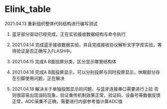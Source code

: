 # Elink_table  
2021.04.13  重新组织整体代码结构进行编写测试

1. 蓝牙部分驱动已经完成，正在实验接收数据结构与命令执行
2. 2021.04.14 完成蓝牙接收数据实验，并且完成接收协议解析文字字库实验，等待验证是否正确写入FLASH中。
3. 2021.04.15 完成A B面投屏分类，区分显示哪里结构体
4. 2021.04.18 完成A B面投屏显示，可以分别投屏与同时投屏显示，休眠部分存在引脚使用问题，正在解决

5. 2021.04.18 解决关于单独投图显示的问题，与蓝牙连接串口需要进行上拉  否则很容易出现误码现象，验证重传机制效果正常，验证码、设备号等数据反馈正常，ADC采集不正确，需要进行内部参考值计算ADC值